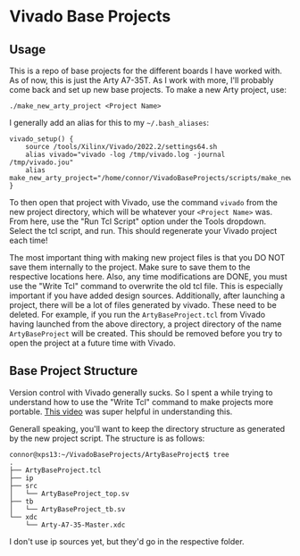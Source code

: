 # Vivado Base Projects
## Usage
This is a repo of base projects for the different boards I have worked with. As of now, this is just the Arty A7-35T. As I work with more, I'll probably come back and set up new base projects. To make a new Arty project, use:
```
./make_new_arty_project <Project Name>
```
I generally add an alias for this to my `~/.bash_aliases`:
```
vivado_setup() {
	source /tools/Xilinx/Vivado/2022.2/settings64.sh
	alias vivado="vivado -log /tmp/vivado.log -journal /tmp/vivado.jou"
	alias make_new_arty_project="/home/connor/VivadoBaseProjects/scripts/make_new_arty_project.sh"
}
```
To then open that project with Vivado, use the command `vivado` from the new project directory, which will be whatever your `<Project Name>` was. From here, use the "Run Tcl Script" option under the Tools dropdown. Select the tcl script, and run. This should regenerate your Vivado project each time!

The most important thing with making new project files is that you DO NOT save them internally to the project. Make sure to save them to the respective locations here. Also, any time modifications are DONE, you must use the "Write Tcl" command to overwrite the old tcl file. This is especially important if you have added design sources. Additionally, after launching a project, there will be a lot of files generated by vivado. These need to be deleted. For example, if you run the `ArtyBaseProject.tcl` from Vivado having launched from the above directory, a project directory of the name `ArtyBaseProject` will be created. This should be removed before you try to open the project at a future time with Vivado.
## Base Project Structure
Version control with Vivado generally sucks. So I spent a while trying to understand how to use the "Write Tcl" command to make projects more portable. [This video](https://www.youtube.com/watch?v=9f4i1Fq7xak) was super helpful in understanding this. 

Generall speaking, you'll want to keep the directory structure as generated by the new project script. The structure is as follows:
```
connor@xps13:~/VivadoBaseProjects/ArtyBaseProject$ tree
.
├── ArtyBaseProject.tcl
├── ip
├── src
│   └── ArtyBaseProject_top.sv
├── tb
│   └── ArtyBaseProject_tb.sv
└── xdc
    └── Arty-A7-35-Master.xdc
```

I don't use ip sources yet, but they'd go in the respective folder. 
